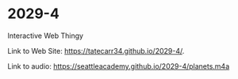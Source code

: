 # 2029-4
Interactive Web Thingy

Link to Web Site:  https://tatecarr34.github.io/2029-4/.

Link to audio: https://seattleacademy.github.io/2029-4/planets.m4a
